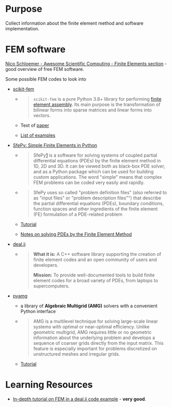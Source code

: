# Purpose

Collect information about the finite element method and software implementation.

# FEM software

[Nico Schloemer - Awesome Scientific Computing - Finite Elements section](https://github.com/nschloe/awesome-scientific-computing?tab=readme-ov-file#finite-elements) - good overview of free FEM software.

Some possible FEM codes to look into

- [scikit-fem](https://github.com/kinnala/scikit-fem?tab=readme-ov-file)

  - > `scikit-fem` is a pure Python 3.8+ library for performing [finite element assembly](https://en.wikipedia.org/wiki/Finite_element_method). Its main purpose is the transformation of bilinear forms into sparse matrices and linear forms into vectors.

  - Text of [paper](https://github.com/kinnala/scikit-fem/blob/master/paper/paper.md)
  - [List of examples](https://github.com/kinnala/scikit-fem/blob/master/docs/listofexamples.rst)

- [SfePy: Simple Finite Elements in Python](https://sfepy.org/doc-devel/index.html)

  - > SfePy[1](https://github.com/sfepy/sfepy#fn1) is a software for solving systems of coupled partial differential equations (PDEs) by the finite element method in 1D, 2D and 3D. It can be viewed both as black-box PDE solver, and as a Python package which can be used for building custom applications. The word "simple" means that complex FEM problems can be coded very easily and rapidly.

  - > SfePy uses so called "problem definition files" (also referred to as "input files" or "problem description files"") that describe the partial differential equations (PDEs), boundary conditions, function spaces and other ingredients of the finite element (FE) formulation of a PDE-related problem

  - [Tutorial](https://sfepy.org/doc-devel/tutorial.html)

  - [Notes on solving PDEs by the Finite Element Method](https://sfepy.org/doc-devel/solving_pdes_by_fem.html#sec-solving-pdes-fem)

- [deal.ii](https://www.dealii.org/)

  - > **What it is:** A C++ software library supporting the creation of finite element codes and an open community of users and developers.
    >
    > **Mission:** To provide well-documented tools to build finite element codes for a broad variety of PDEs, from laptops to supercomputers.

- [pyamg](https://github.com/pyamg/pyamg)

  - a library of **Algebraic Multigrid (AMG)** solvers with a convenient Python interface

  - > AMG is a multilevel technique for solving large-scale linear systems with optimal or near-optimal efficiency. Unlike geometric multigrid, AMG requires little or no geometric information about the underlying problem and develops a sequence of coarser grids directly from the input matrix. This feature is especially important for problems discretized on unstructured meshes and irregular grids.

  - [Tutorial](https://github.com/pyamg/pyamg/wiki/Tutorial)





# Learning Resources

- [In-depth tutorial on FEM in a deal.ii code example](https://www.dealii.org/current/doxygen/deal.II/step_3.html) - **very good**.















